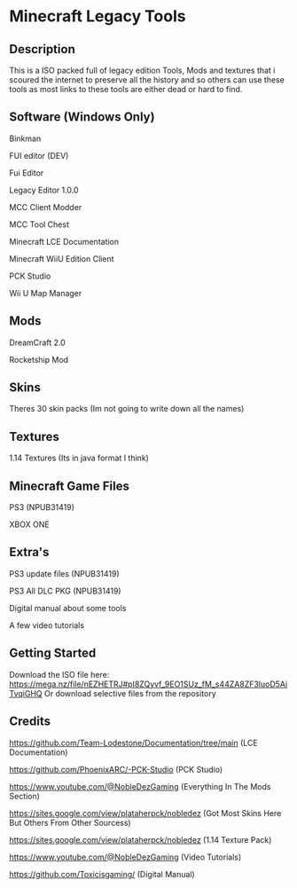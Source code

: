 # Minecraft Legacy Tools



## Description
This is a ISO packed full of legacy edition Tools, Mods and textures that i scoured the internet to preserve all the history and so others can use these tools as most links to these tools are either dead or hard to find.
## Software (Windows Only)
Binkman

FUI editor (DEV)

Fui Editor

Legacy Editor 1.0.0

MCC Client Modder

MCC Tool Chest

Minecraft LCE Documentation

Minecraft WiiU Edition Client

PCK Studio

Wii U Map Manager

## Mods
DreamCraft 2.0

Rocketship Mod

## Skins
Theres 30 skin packs (Im not going to write down all the names)

## Textures
1.14 Textures (Its in java format I think)

## Minecraft Game Files
PS3 (NPUB31419)

XBOX ONE

## Extra's
PS3 update files (NPUB31419)

PS3 All DLC PKG (NPUB31419)

Digital manual about some tools

A few video tutorials

## Getting Started
Download the ISO file here: https://mega.nz/file/nEZHETRJ#pI8ZQyvf_9EO1SUz_fM_s44ZA8ZF3luoD5AiTvqiGHQ
Or download selective files from the repository

## Credits

https://github.com/Team-Lodestone/Documentation/tree/main (LCE Documentation)

https://github.com/PhoenixARC/-PCK-Studio (PCK Studio)

https://www.youtube.com/@NobleDezGaming (Everything In The Mods Section)

https://sites.google.com/view/plataherpck/nobledez (Got Most Skins Here But Others From Other Sourcess)

https://sites.google.com/view/plataherpck/nobledez (1.14 Texture Pack)

https://www.youtube.com/@NobleDezGaming (Video Tutorials)

https://github.com/Toxicisgaming/ (Digital Manual)
